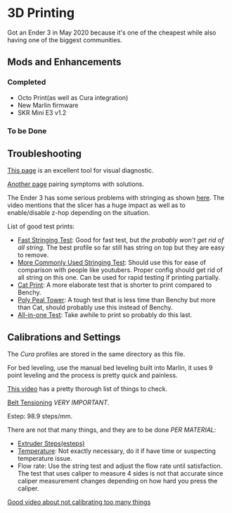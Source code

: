 # 3D Printing

Got an Ender 3 in May 2020 because it's one of the cheapest while also having one of the biggest communities.

## Mods and Enhancements

### Completed

- Octo Print(as well as Cura integration)
- New Marlin firmware
- SKR Mini E3 v1.2

### To be Done

## Troubleshooting

[This page][4] is an excellent tool for visual diagnostic.

[Another page][6] pairing symptoms with solutions.

The Ender 3 has some serious problems with stringing as shown [here][12]. The video mentions that the slicer has a huge impact as well as to enable/disable z-hop depending on the situation.

List of good test prints:

- [Fast Stringing Test][8]: Good for fast test, but _the probably won't get rid of all string_. The best profile so far still has string on top but they are easy to remove.
- [More Commonly Used Stringing Test][11]: Should use this for ease of comparison with people like youtubers. Proper config should get rid of all string on this one. Can be used for rapid testing if printing partially.
- [Cat Print][16]: A more elaborate test that is shorter to print compared to Benchy.
- [Poly Peal Tower][17]: A tough test that is less time than Benchy but more than Cat, should probably use this instead of Benchy.
- [All-in-one Test][9]: Take awhile to print so probably do this last.

## Calibrations and Settings

The _Cura_ profiles are stored in the same directory as this file.

For bed leveling, use the manual bed leveling built into Marlin, it uses 9 point leveling and the process is pretty quick and painless.

[This video][3] has a pretty thorough list of things to check.

[Belt Tensioning][15] _VERY IMPORTANT_.

Estep: 98.9 steps/mm.

There are not that many things, and they are to be done _PER MATERIAL_:

- [Extruder Steps(esteps)][1]
- [Temperature][2]: Not exactly necessary, do it if have time or suspecting temperature issue.
- Flow rate: Use the string test and adjust the flow rate until satisfaction. The test that uses caliper to measure 4 sides is not that accurate since caliper measurement changes depending on how hard you press the caliper.

[Good video about not calibrating too many things][7]

[1]: https://www.youtube.com/watch?v=X3A9Ir2SreI
[2]: https://hobbyhoarder.net/temperature-tower/
[3]: https://www.youtube.com/watch?v=qddYsbHawno&feature=youtu.be
[4]: https://www.simplify3d.com/support/print-quality-troubleshooting/
[6]: https://support.3dverkstan.se/article/23-a-visual-ultimaker-troubleshooting-guide
[7]: https://www.youtube.com/watch?v=Mbn1ckR86Z8
[8]: https://www.thingiverse.com/thing:2219103
[9]: https://www.thingiverse.com/thing:2656594/files
[10]: https://all3dp.com/2/cura-retraction-settings-how-to-avoid-stringing/
[11]: https://www.thingiverse.com/thing:2766430
[12]: https://www.youtube.com/watch?v=_QRb54zVPfQ
[15]: https://www.youtube.com/watch?time_continue=251&v=PTvUSPapnuE&feature=emb_logo
[16]: https://www.thingiverse.com/thing:1545913
[17]: https://www.thingiverse.com/thing:2064029
